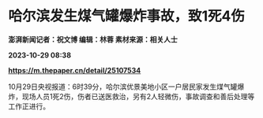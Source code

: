 # 哈尔滨发生煤气罐爆炸事故，致1死4伤
**澎湃新闻记者：祝文博 编辑：林蓉 素材来源：相关人士**

**2023-10-29 08:38**

**https://m.thepaper.cn/detail/25107534**

10月29日央视报道：6时39分，哈尔滨优景美地小区一户居民家发生煤气罐爆炸，现场人员1死2伤，伤者已送医救治，另有2人轻微伤，事故调查和善后处理等工作正进行。